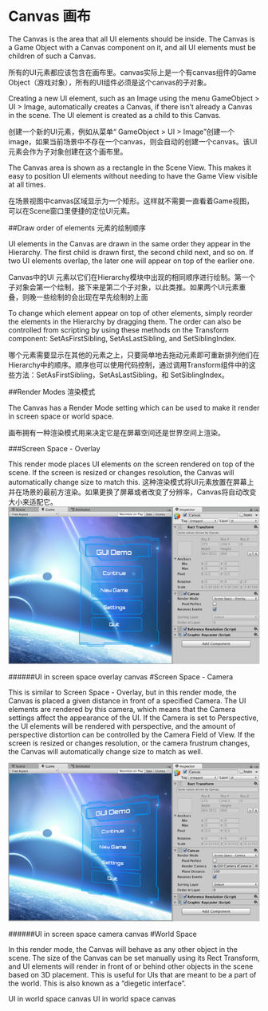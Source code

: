 # Canvas 画布

The Canvas is the area that all UI elements should be inside. The Canvas is a Game Object with a Canvas component on it, and all UI elements must be children of such a Canvas.

所有的UI元素都应该包含在画布里。canvas实际上是一个有canvas组件的Game Object（游戏对象），所有的UI组件必须是这个canvas的子对象。


Creating a new UI element, such as an Image using the menu GameObject > UI > Image, automatically creates a Canvas, if there isn’t already a Canvas in the scene. The UI element is created as a child to this Canvas.

创建一个新的UI元素，例如从菜单“ GameObject > UI > Image”创建一个image，如果当前场景中不存在一个canvas，则会自动的创建一个canvas。该UI元素会作为子对象创建在这个画布里。

The Canvas area is shown as a rectangle in the Scene View. This makes it easy to position UI elements without needing to have the Game View visible at all times.

在场景视图中canvas区域显示为一个矩形。这样就不需要一直看着Game视图，可以在Scene窗口里便捷的定位UI元素。

##Draw order of elements 元素的绘制顺序

UI elements in the Canvas are drawn in the same order they appear in the Hierarchy. The first child is drawn first, the second child next, and so on. If two UI elements overlap, the later one will appear on top of the earlier one.

Canvas中的UI 元素以它们在Hierarchy模块中出现的相同顺序进行绘制。第一个子对象会第一个绘制，接下来是第二个子对象，以此类推。如果两个UI元素重叠，则晚一些绘制的会出现在早先绘制的上面

To change which element appear on top of other elements, simply reorder the elements in the Hierarchy by dragging them. The order can also be controlled from scripting by using these methods on the Transform component: SetAsFirstSibling, SetAsLastSibling, and SetSiblingIndex.

哪个元素需要显示在其他的元素之上，只要简单地去拖动元素即可重新排列他们在Hierarchy中的顺序。顺序也可以使用代码控制，通过调用Transform组件中的这些方法：SetAsFirstSibling，SetAsLastSibling，和 SetSiblingIndex。

##Render Modes 渲染模式

The Canvas has a Render Mode setting which can be used to make it render in screen space or world space.

画布拥有一种渲染模式用来决定它是在屏幕空间还是世界空间上渲染。

###Screen Space - Overlay


This render mode places UI elements on the screen rendered on top of the scene. If the screen is resized or changes resolution, the Canvas will automatically change size to match this.
这种渲染模式将UI元素放置在屏幕上并在场景的最前方渲染。如果更换了屏幕或者改变了分辨率，Canvas将自动改变大小来适配它。
![](Main/GUI_Canvas_Screenspace_Overlay.png)

######UI in screen space overlay canvas
#Screen Space - Camera

This is similar to Screen Space - Overlay, but in this render mode, the Canvas is placed a given distance in front of a specified Camera. The UI elements are rendered by this camera, which means that the Camera settings affect the appearance of the UI. If the Camera is set to Perspective, the UI elements will be rendered with perspective, and the amount of perspective distortion can be controlled by the Camera Field of View. If the screen is resized or changes resolution, or the camera frustrum changes, the Canvas will automatically change size to match as well.

![UI in screen space camera canvas](GUI_Canvas_Screenspace_Camera.png)

######UI in screen space camera canvas
#World Space

In this render mode, the Canvas will behave as any other object in the scene. The size of the Canvas can be set manually using its Rect Transform, and UI elements will render in front of or behind other objects in the scene based on 3D placement. This is useful for UIs that are meant to be a part of the world. This is also known as a “diegetic interface”.

UI in world space canvas
UI in world space canvas
